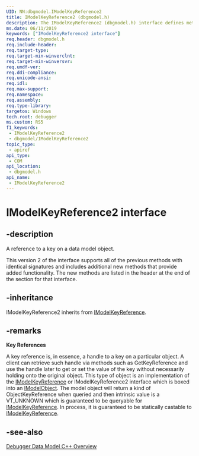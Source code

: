 ```yaml
---
UID: NN:dbgmodel.IModelKeyReference2
title: IModelKeyReference2 (dbgmodel.h)
description: The IModelKeyReference2 (dbgmodel.h) interface defines methods that provide a reference to a key on a data model object.
ms.date: 06/11/2019
keywords: ["IModelKeyReference2 interface"]
req.header: dbgmodel.h
req.include-header: 
req.target-type: 
req.target-min-winverclnt: 
req.target-min-winversvr: 
req.umdf-ver: 
req.ddi-compliance: 
req.unicode-ansi: 
req.idl: 
req.max-support: 
req.namespace: 
req.assembly: 
req.type-library: 
targetos: Windows
tech.root: debugger
ms.custom: RS5
f1_keywords:
 - IModelKeyReference2
 - dbgmodel/IModelKeyReference2
topic_type:
 - apiref
api_type:
 - COM
api_location:
 - dbgmodel.h
api_name:
 - IModelKeyReference2
---
```


# IModelKeyReference2 interface


## -description

A reference to a key on a data model object.

This version 2 of the interface supports all of the previous methods with identical signatures and includes additional new methods that provide added functionality. The new methods are listed in the header at the end of the section for that interface.

## -inheritance

IModelKeyReference2 inherits from [IModelKeyReference](nn-dbgmodel-imodelkeyreference.md).

## -remarks

**Key References** 

A key reference is, in essence, a handle to a key on a particular object. A client can retrieve such handle via methods such as GetKeyReference and use the handle later to get or set the value of the key without necessarily holding onto the original object. This type of object is an implementation of the [IModelKeyReference](nn-dbgmodel-imodelkeyreference.md) or IModelKeyReference2 interface which is boxed into an [IModelObject](nn-dbgmodel-imodelobject.md). The model object will return a kind of ObjectKeyReference when queried and then intrinsic value is a VT_UNKNOWN which is guaranteed to be queryable for [IModelKeyReference](nn-dbgmodel-imodelkeyreference.md). In process, it is guaranteed to be statically castable to [IModelKeyReference](nn-dbgmodel-imodelkeyreference.md).

## -see-also

[Debugger Data Model C++ Overview](/windows-hardware/drivers/debugger/data-model-cpp-overview)
